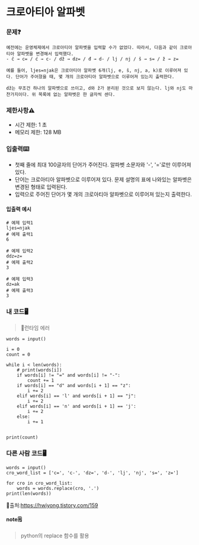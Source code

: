# 크로아티아 알파벳

### 문제❓
```
예전에는 운영체제에서 크로아티아 알파벳을 입력할 수가 없었다. 따라서, 다음과 같이 크로아티아 알파벳을 변경해서 입력했다. 
- č → c= / ć → c- / dž → dz= / đ → d- / lj / nj / š → s= / ž → z=

예를 들어, ljes=njak은 크로아티아 알파벳 6개(lj, e, š, nj, a, k)로 이루어져 있다. 단어가 주어졌을 때, 몇 개의 크로아티아 알파벳으로 이루어져 있는지 출력한다.

dž는 무조건 하나의 알파벳으로 쓰이고, d와 ž가 분리된 것으로 보지 않는다. lj와 nj도 마찬가지이다. 위 목록에 없는 알파벳은 한 글자씩 센다.
```

### 제한사항⚠️
* 시간 제한: 1 초
* 메모리 제한: 128 MB

### 입출력⌨️
* 첫째 줄에 최대 100글자의 단어가 주어진다. 알파벳 소문자와 '-', '='로만 이루어져 있다.
* 단어는 크로아티아 알파벳으로 이루어져 있다. 문제 설명의 표에 나와있는 알파벳은 변경된 형태로 입력된다.
* 입력으로 주어진 단어가 몇 개의 크로아티아 알파벳으로 이루어져 있는지 출력한다.

#### 입출력 예시
```
# 예제 입력1
ljes=njak
# 예제 출력1
6

# 예제 입력2
ddz=z=
# 예제 출력2
3

# 예제 입력3
dz=ak
# 예제 출력3
3

```

### 내 코드🖥️
> 🚨런타임 에러
```
words = input()

i = 0
count = 0

while i < len(words):
    # print(words[i])
    if words[i] != "=" and words[i] != "-":
        count += 1
    if words[i] == "d" and words[i + 1] == "z":
        i += 2
    elif words[i] == 'l' and words[i + 1] == "j":
        i += 2
    elif words[i] == 'n' and words[i + 1] == 'j':
        i += 2
    else:
        i += 1


print(count)
```

### 다른 사람 코드🖥️
```
words = input()
cro_word_list = ['c=', 'c-', 'dz=', 'd-', 'lj', 'nj', 's=', 'z=']

for cro in cro_word_list:
    words = words.replace(cro, '.')
print(len(words))
```
🔗출처:https://hwiyong.tistory.com/159

#### note🗒️
> python의 replace 함수를 활용
